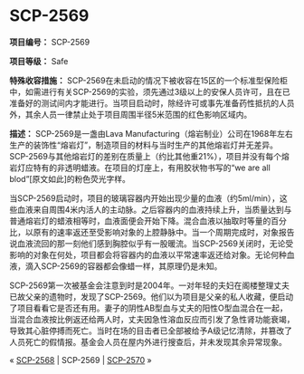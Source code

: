 # SCP-2569
                        


**项目编号：** SCP-2569

**项目等级：** Safe

**特殊收容措施：** SCP-2569在未启动的情况下被收容在15区的一个标准型保险柜中，如需进行有关SCP-2569的实验，须先通过3级以上的安保人员许可，且在已准备好的测试间内才能进行。当项目启动时，除经许可或事先准备药性抵抗的人员外，其余人员一律禁止处于项目周围半径5米范围的红色影响区域内。

**描述：** SCP-2569是一盏由Lava Manufacturing（熔岩制业）公司在1968年左右生产的装饰性“熔岩灯”，制造项目的材料与当时生产的其他熔岩灯并无差异。SCP-2569与其他熔岩灯的差别在质量上（约比其他重21%），项目并没有每个熔岩灯应特有的非透明蜡液。在项目的灯座上，有用胶状物书写的“we are all blod”[原文如此]的粉色荧光字样。

当SCP-2569启动时，项目的玻璃容器内开始出现少量的血液（约5ml/min），这些血液来自周围4米内活人的主动脉。之后容器内的血液持续上升，当质量达到与普通熔岩灯的蜡液相等时，血液面便会开始下降。混合血液以抽取时等量的百分比，以原有的速率返还至受影响对象的上腔静脉中。当一个周期完成时，对象报告说血液流回的那一刻他们感到胸腔似乎有一股暖流。当SCP-2569关闭时，无论受影响的对象在何处，项目都会将容器内的血液以平常速率返还给对象。无论何种血液，滴入SCP-2569的容器都会像蜡一样，其原理仍是未知。

SCP-2569第一次被基金会注意到时是2004年。一对年轻的夫妇在阁楼整理丈夫已故父亲的遗物时，发现了SCP-2569。他们以为项目是父亲的私人收藏，便启动了项目看看它是否还有用。妻子的阴性AB型血与丈夫的阳性O型血混合在一起，当混合血液按比例返还给两人时，丈夫因急性溶血反应而引发了急性肾功能衰竭，导致其心脏停搏而死亡。当时在场的目击者已全部被给予A级记忆清除，并篡改了人员死亡的假情报。基金会人员在屋内外进行搜查后，并未发现其余异常现象。



« <a shape='rect' class='newpage' href='/scp-2568'>SCP-2568</a> | SCP-2569 | <a shape='rect' class='newpage' href='/scp-2570'>SCP-2570</a> »





                    